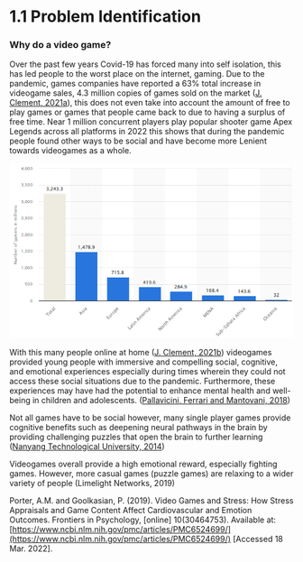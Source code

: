 # 1.1 Problem Identification

### Why do a video game?

Over the past few years Covid-19 has forced many into self isolation, this has led people to the worst place on the internet, gaming. Due to the pandemic, games companies have reported a 63% total increase in videogame sales, 4.3 million copies of games sold on the market ([J. Clement, 2021a](../reference-list.md)), this does not even take into account the amount of free to play games or games that people came back to due to having a surplus of free time. Near 1 million concurrent players play popular shooter game Apex Legends across all platforms in 2022 this shows that during the pandemic people found other ways to be social and have become more Lenient towards videogames as a whole. &#x20;

![Number of video gamers worldwide in 2021, by region (in millions)](<../.gitbook/assets/image (1) (1) (1) (1).png>)

With this many people online at home ([J. Clement, 2021b](../reference-list.md)) videogames provided young people with immersive and compelling social, cognitive, and emotional experiences especially during times wherein they could not access these social situations due to the pandemic. Furthermore, these experiences may have had the potential to enhance mental health and well-being in children and adolescents. ([Pallavicini, Ferrari and Mantovani, 2018](../reference-list.md))

Not all games have to be social however, many single player games provide cognitive benefits such as deepening neural pathways in the brain by providing challenging puzzles that open the brain to further learning ([Nanyang Technological University, 2014](../reference-list.md))

Videogames overall provide a high emotional reward, especially fighting games. However, more casual games (puzzle games) are relaxing to a wider variety of people (Limelight Networks, 2019)

Porter, A.M. and Goolkasian, P. (2019). Video Games and Stress: How Stress Appraisals and Game Content Affect Cardiovascular and Emotion Outcomes. Frontiers in Psychology, \[online] 10(30464753). Available at: [https://www.ncbi.nlm.nih.gov/pmc/articles/PMC6524699/](https://www.ncbi.nlm.nih.gov/pmc/articles/PMC6524699/) \[Accessed 18 Mar. 2022].


